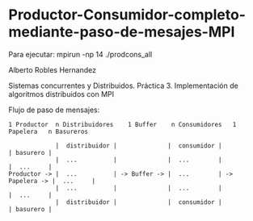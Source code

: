 # Productor-Consumidor-completo-mediante-paso-de-mesajes-MPI
Para ejecutar:
    mpirun -np 14 ./prodcons_all

Alberto Robles Hernandez

 Sistemas concurrentes y Distribuidos.
 Práctica 3. Implementación de algoritmos distribuidos con MPI
 
 Flujo de paso de mensajes:

    1 Productor  n Distribuidores    1 Buffer    n Consumidores   1 Papelera   n Basureros

                 |  distribuidor |              |  consumidor |                | basurero |
                 |  ...          |              |  ...        |                |  ...     |
    Productor -> |  ...          | -> Buffer -> |  ...        | -> Papelera -> |  ...     |
                 |  ...          |              |  ...        |                |  ...     |
                 |  distribuidor |              |  consumidor |                | basurero |
